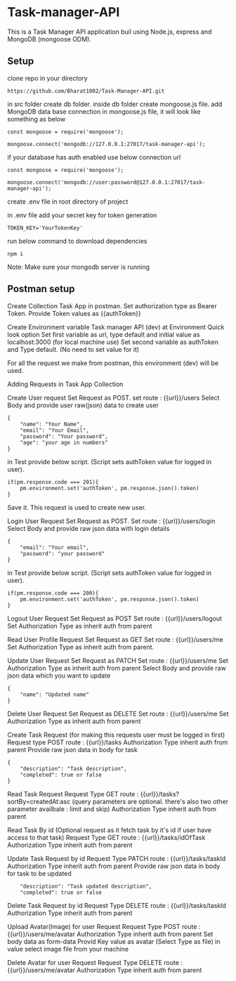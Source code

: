 # Task-manager-API

This is a Task Manager API application buil using Node.js, express and MongoDB (mongoose ODM).

## Setup
clone repo in your directory
```
https://github.com/Bharat1002/Task-Manager-API.git
```

in src folder create db folder.
inside db folder create mongoose.js file.
add MongoDB data base connection in mongoose.js file, it will look like something as below
```
const mongoose = require('mongoose');

mongoose.connect('mongodb://127.0.0.1:27017/task-manager-api');
```
if your database has auth enabled use below connection url
```
const mongoose = require('mongoose');

mongoose.connect('mongodb://user:password@127.0.0.1:27017/task-manager-api');
```

create .env file in root directory of project

in .env file add your secret key for token generation
```
TOKEN_KEY='YourTokenKey'
```

run below command to download dependencies
```
npm i
```
Note: Make sure your mongodb server is running

## Postman setup

Create Collection Task App in postman.
Set authorization type as Bearer Token.
Provide Token values as {{authToken}}

Create Environment variable Task manager API (dev) at Environment Quick look option
Set first variable as url, type default and initial value as localhost:3000 (for local machine use)
Set second variable as authToken and Type default. (No need to set value for it)

For all the request we make from postman, this environment (dev) will be used.


Adding Requests in Task App Collection

Create User request 
Set Request as POST.
set route :  {{url}}/users
Select Body and provide user raw(json) data to create user
```
{
    "name": "Your Name",
    "email": "Your Email",
    "password": "Your password",
    "age": "your age in numbers"
}
```
in Test provide below script. (Script sets authToken value for logged in user).
```
if(pm.response.code === 201){
    pm.environment.set('authToken', pm.response.json().token)
}
```
Save it. This request is used to create new user.

Login User Request
Set Request as POST.
Set route :  {{url}}/users/login
Select Body and provide raw json data with login details
```
{
    "email": "Your email",
    "password": "your password" 
}
```
in Test provide below script. (Script sets authToken value for logged in user).
```
if(pm.response.code === 200){
    pm.environment.set('authToken', pm.response.json().token)
}
```

Logout User Request
Set Request as POST
Set route :  {{url}}/users/logout
Set Authorization Type as inherit auth from parent

Read User Profile Request
Set Request as GET
Set route :  {{url}}/users/me
Set Authorization Type as inherit auth from parent.

Update User Request
Set Request as PATCH
Set route :  {{url}}/users/me
Set Authorization Type as inherit auth from parent
Select Body and provide raw json data which you want to update
```
{
    "name": "Updated name"
}
```

Delete User Request
Set Request as DELETE
Set route :  {{url}}/users/me
Set Authorization Type as inherit auth from parent

Create Task Request  (for making this requests user must be logged in first)
Request type POST
route :  {{url}}/tasks
Authorization Type inherit auth from parent
Provide raw json data in body for task
```
{
    "description": "Task description",
    "completed": true or false
}
```

Read Task Request
Request Type GET
route :  {{url}}/tasks?sortBy=createdAt:asc
(query parameters are optional. there's also two other parameter availbale : limit and skip)
Authorization Type inherit auth from parent

Read Task By id (Optional request as it fetch task by it's id if user have access to that task)
Request Type GET
route : {{url}}/tasks/idOfTask
Authorization Type inherit auth from parent

Update Task Request by id
Request Type PATCH
route :  {{url}}/tasks/taskId
Authorization Type inherit auth from parent
Provide raw json data in body for task to be updated
```
    "description": "Task updated description",
    "completed": true or false
```

Delete Task Request by id
Request Type DELETE
route :  {{url}}/tasks/taskId
Authorization Type inherit auth from parent

Upload Avatar(Image) for user Request
Request Type POST
route :  {{url}}/users/me/avatar
Authorization Type inherit auth from parent
Set body data as form-data
Provid Key value as avatar (Select Type as file)
in value select image file from your machine


Delete Avatar for user Request
Request Type DELETE
route :  {{url}}/users/me/avatar
Authorization Type inherit auth from parent